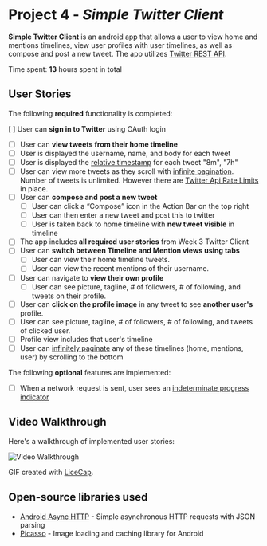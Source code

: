 # Project 4 - *Simple Twitter Client*

**Simple Twitter Client** is an android app that allows a user to view home and mentions timelines, view user profiles with user timelines, as well as compose and post a new tweet. The app utilizes [Twitter REST API](https://dev.twitter.com/rest/public).

Time spent: **13** hours spent in total

## User Stories

The following **required** functionality is completed:

[ ]	User can **sign in to Twitter** using OAuth login
* [ ]	User can **view tweets from their home timeline**
  * [ ] User is displayed the username, name, and body for each tweet
  * [ ] User is displayed the [relative timestamp](https://gist.github.com/nesquena/f786232f5ef72f6e10a7) for each tweet "8m", "7h"
  * [ ] User can view more tweets as they scroll with [infinite pagination](http://guides.codepath.com/android/Endless-Scrolling-with-AdapterViews). Number of tweets is unlimited.
    However there are [Twitter Api Rate Limits](https://dev.twitter.com/rest/public/rate-limiting) in place.
* [ ] User can **compose and post a new tweet**
  * [ ] User can click a “Compose” icon in the Action Bar on the top right
  * [ ] User can then enter a new tweet and post this to twitter
  * [ ] User is taken back to home timeline with **new tweet visible** in timeline

* [ ] The app includes **all required user stories** from Week 3 Twitter Client
* [ ] User can **switch between Timeline and Mention views using tabs**
  * [ ] User can view their home timeline tweets.
  * [ ] User can view the recent mentions of their username.
* [ ] User can navigate to **view their own profile**
  * [ ] User can see picture, tagline, # of followers, # of following, and tweets on their profile.
* [ ] User can **click on the profile image** in any tweet to see **another user's** profile.
 * [ ] User can see picture, tagline, # of followers, # of following, and tweets of clicked user.
 * [ ] Profile view includes that user's timeline
* [ ] User can [infinitely paginate](http://guides.codepath.com/android/Endless-Scrolling-with-AdapterViews) any of these timelines (home, mentions, user) by scrolling to the bottom

The following **optional** features are implemented:

* [ ] When a network request is sent, user sees an [indeterminate progress indicator](http://guides.codepath.com/android/Handling-ProgressBars#progress-within-actionbar)


## Video Walkthrough 

Here's a walkthrough of implemented user stories:

<img src='https://cloud.githubusercontent.com/assets/11285573/10421660/3af21050-7061-11e5-963d-6ddf2eeeb422.gif' width='' alt='Video Walkthrough' />

GIF created with [LiceCap](http://www.cockos.com/licecap/).

## Open-source libraries used

- [Android Async HTTP](https://github.com/loopj/android-async-http) - Simple asynchronous HTTP requests with JSON parsing
- [Picasso](http://square.github.io/picasso/) - Image loading and caching library for Android

